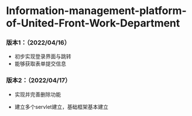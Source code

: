 # Information-management-platform-of-United-Front-Work-Department

### 版本1：（2022/04/16）

* 初步实现登录界面与跳转
* 能够获取表单提交信息

### 版本2：（2022/04/17）

* 实现并完善删除功能

* 建立多个servlet建立，基础框架基本建立

  